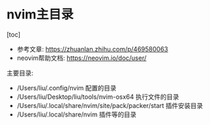 # nvim主目录

[toc]

- 参考文章: https://zhuanlan.zhihu.com/p/469580063
- neovim帮助文档: https://neovim.io/doc/user/

主要目录:

- /Users/liu/.config/nvim 配置的目录
- /Users/liu/Desktop/liu/tools/nvim-osx64 执行文件的目录
- /Users/liu/.local/share/nvim/site/pack/packer/start 插件安装目录
- /Users/liu/.local/share/nvim 插件等的目录

